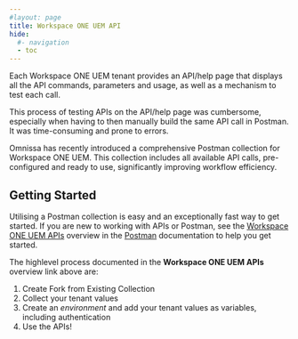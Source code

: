 ```yaml
---
#layout: page
title: Workspace ONE UEM API
hide:
  #- navigation
  - toc
---
```


Each Workspace ONE UEM tenant provides an API/help page that displays all the API commands, parameters and usage, as well as a mechanism to test each call.

This process of testing APIs on the API/help page was cumbersome, especially when having to then manually build the same API call in Postman. It was time-consuming and prone to errors.

Omnissa has recently introduced a comprehensive Postman collection for Workspace ONE UEM. This collection includes all available API calls, pre-configured and ready to use, significantly improving workflow efficiency.

## Getting Started
Utilising a Postman collection is easy and an exceptionally fast way to get started. If you are new to working with APIs or Postman, see the [Workspace ONE UEM APIs](https://www.postman.com/vmw-euc/workspace/workspace-one-uem-apis/overview) overview in the [Postman](https://www.postman.com/) documentation to help you get started.

The highlevel process documented in the **Workspace ONE UEM APIs** overview link above are:

1. Create Fork from Existing Collection
2. Collect your tenant values
3. Create an *environment* and add your tenant values as variables, including authentication
4. Use the APIs!
